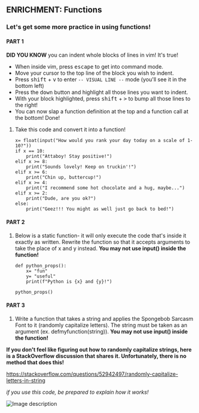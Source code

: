 ## ENRICHMENT: Functions
### Let's get some more practice in using functions!



#### PART 1

**DID YOU KNOW** you can indent whole blocks of lines in vim! It's true!

- When inside vim, press <kbd>escape</kbd> to get into command mode.
- Move your cursor to the top line of the block you wish to indent.
- Press <kbd>shift</kbd> + <kbd>v</kbd> to enter `-- VISUAL LINE --` mode (you'll see it in the bottom left)
- Press the <kbd>down</kbd> button and highlight all those lines you want to indent.
- With your block highlighted, press <kbd>shift</kbd> + <kbd>></kbd> to bump all those lines to the right!
- You can now slap a function definition at the top and a function call at the bottom! Done!

1. Take this code and convert it into a function!

       x= float(input("How would you rank your day today on a scale of 1-10?"))
       if x == 10:
           print("Attaboy! Stay positive!")
       elif x >= 8:
           print("Sounds lovely! Keep on truckin'!")
       elif x >= 6:
           print("Chin up, buttercup!")                    
       elif x >= 4:            
           print("I recommend some hot chocolate and a hug, maybe...")               
       elif x >= 2:
           print("Dude, are you ok?")                   
       else:
           print("Geez!!! You might as well just go back to bed!")
            
#### PART 2

1. Below is a static function- it will only execute the code that's inside it exactly as written. Rewrite the function so that it accepts arguments to take the place of x and y instead. **You may not use input() inside the function!**

       def python_props():
           x= "fun"
           y= "useful"
           print(f"Python is {x} and {y}!")

       python_props()

#### PART 3

1. Write a function that takes a string and applies the Spongebob Sarcasm Font to it (randomly capitalize letters). The string must be taken as an argument (ex. defmyfunction(string)). **You may not use input() inside the function!**

**If you don't feel like figuring out how to randomly capitalize strings, here is a StackOverflow discussion that shares it. Unfortunately, there is no method that does this!**

https://stackoverflow.com/questions/52942497/randomly-capitalize-letters-in-string

*if you use this code, be prepared to explain how it works!*

![Image description](https://github.com/csfeeser/TLG-Python/blob/master/enrichment/download.jpg?raw=true)


 
            
